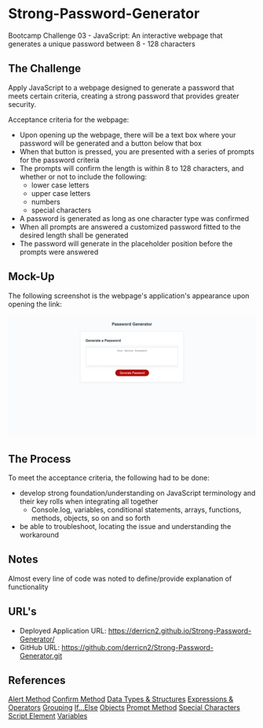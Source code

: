 # Strong-Password-Generator

Bootcamp Challenge 03 - JavaScript: An interactive webpage that generates a unique password between 8 - 128 characters

## The Challenge

Apply JavaScript to a webpage designed to generate a password that meets certain criteria, creating a strong password that provides greater security.

Acceptance criteria for the webpage:
- Upon opening up the webpage, there will be a text box where your password will be generated and a button below that box
- When that button is pressed, you are presented with a series of prompts for the password criteria
- The prompts will confirm the length is within 8 to 128 characters, and whether or not to include the following:
    - lower case letters
    - upper case letters
    - numbers
    - special characters
- A password is generated as long as one character type was confirmed
- When all prompts are answered a customized password fitted to the desired length shall be generated
- The password will generate in the placeholder position before the prompts were answered

## Mock-Up

The following screenshot is the webpage's application's appearance upon opening the link:

![The Password Generator mock-up screenshot.][def]

[def]: ./Assets/images/DN-s-Aggressive-Password-Generator.png

## The Process

To meet the acceptance criteria, the following had to be done:
- develop strong foundation/understanding on JavaScript terminology and their key rolls when integrating all together
    - Console.log, variables, conditional statements, arrays, functions, methods, objects, so on and so forth
- be able to troubleshoot, locating the issue and understanding the workaround

## Notes

Almost every line of code was noted to define/provide explanation of functionality

## URL's

- Deployed Application URL: https://derricn2.github.io/Strong-Password-Generator/
- GitHub URL: https://github.com/derricn2/Strong-Password-Generator.git

## References

[Alert Method](https://developer.mozilla.org/en-US/docs/Web/API/Window/alert)
[Confirm Method](https://developer.mozilla.org/en-US/docs/Web/API/Window/confirm)
[Data Types & Structures](https://developer.mozilla.org/en-US/docs/Web/JavaScript/Data_structures)
[Expressions & Operators](https://developer.mozilla.org/en-US/docs/Web/JavaScript/Guide/Expressions_and_Operators)
[Grouping](https://developer.mozilla.org/en-US/docs/Web/JavaScript/Reference/Operators/Grouping)
[If...Else](https://developer.mozilla.org/en-US/docs/Web/JavaScript/Reference/Statements/if...else)
[Objects](https://developer.mozilla.org/en-US/docs/Web/JavaScript/Guide/Working_with_Objects)
[Prompt Method](https://developer.mozilla.org/en-US/docs/Web/API/Window/prompt)
[Special Characters](https://owasp.org/www-community/password-special-characters)
[Script Element](https://developer.mozilla.org/en-US/docs/Web/HTML/Element/script)
[Variables](https://developer.mozilla.org/en-US/docs/Learn/JavaScript/First_steps/Variables)
